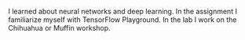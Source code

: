 I learned about neural networks and deep learning.
In the assignment I familiarize myself with TensorFlow Playground. In the lab I work on the Chihuahua or Muffin workshop.
